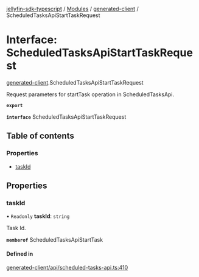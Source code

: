 [jellyfin-sdk-typescript](../README.md) / [Modules](../modules.md) / [generated-client](../modules/generated_client.md) / ScheduledTasksApiStartTaskRequest

# Interface: ScheduledTasksApiStartTaskRequest

[generated-client](../modules/generated_client.md).ScheduledTasksApiStartTaskRequest

Request parameters for startTask operation in ScheduledTasksApi.

**`export`**

**`interface`** ScheduledTasksApiStartTaskRequest

## Table of contents

### Properties

- [taskId](generated_client.ScheduledTasksApiStartTaskRequest.md#taskid)

## Properties

### taskId

• `Readonly` **taskId**: `string`

Task Id.

**`memberof`** ScheduledTasksApiStartTask

#### Defined in

[generated-client/api/scheduled-tasks-api.ts:410](https://github.com/thornbill/jellyfin-sdk-typescript/blob/e4df7f8/src/generated-client/api/scheduled-tasks-api.ts#L410)
